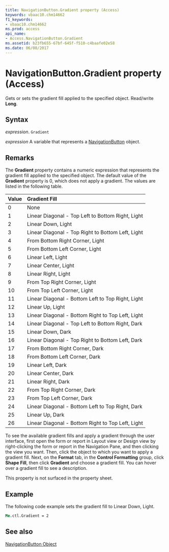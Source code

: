```yaml
---
title: NavigationButton.Gradient property (Access)
keywords: vbaac10.chm14662
f1_keywords:
- vbaac10.chm14662
ms.prod: access
api_name:
- Access.NavigationButton.Gradient
ms.assetid: b23fb655-67bf-645f-f510-c4baafe02e58
ms.date: 06/08/2017
---
```



# NavigationButton.Gradient property (Access)

Gets or sets the gradient fill applied to the specified object. Read/write  **Long**.


## Syntax

_expression_. `Gradient`

_expression_ A variable that represents a [NavigationButton](Access.NavigationButton.md) object.


## Remarks

The  **Gradient** property contains a numeric expression that represents the gradient fill applied to the specified object. The default value of the **Gradient** property is 0, which does not apply a gradient. The values are listed in the following table.



|**Value**|**Gradient Fill**|
|:-----|:-----|
|0|None|
|1|Linear Diagonal - Top Left to Bottom Right, Light|
|2|Linear Down, Light|
|3|Linear Diagonal - Top Right to Bottom Left, Light|
|4|From Bottom Right Corner, Light|
|5|From Bottom Left Corner, Light|
|6|Linear Left, Light|
|7|Linear Center, Light|
|8|Linear Right, Light|
|9|From Top Right Corner, Light|
|10|From Top Left Corner, Light|
|11|Linear Diagonal - Bottom Left to Top Right, Light|
|12|Linear Up, Light|
|13|Linear Diagonal - Bottom Right to Top Left, Light|
|14|Linear Diagonal - Top Left to Bottom Right, Dark|
|15|Linear Down, Dark|
|16|Linear Diagonal - Top Right to Bottom Left, Dark|
|17|From Bottom Right Corner, Dark|
|18|From Bottom Left Corner, Dark|
|19|Linear Left, Dark|
|20|Linear Center, Dark|
|21|Linear Right, Dark|
|22|From Top Right Corner, Dark|
|23|From Top Left Corner, Dark|
|24|Linear Diagonal - Bottom Left to Top Right, Dark|
|25|Linear Up, Dark|
|26|Linear Diagonal - Bottom Right to Top Left, Light|

To see the available gradient fills and apply a gradient through the user interface, first open the form or report in Layout view or Design view by right-clicking the form or report in the Navigation Pane, and then clicking the view you want. Then, click the object to which you want to apply a gradient fill. Next, on the  **Format** tab, in the **Control Formatting** group, click **Shape Fill**, then click  **Gradient** and choose a gradient fill. You can hover over a gradient fill to see a description.

This property is not surfaced in the property sheet.


## Example

The following code example sets the gradient fill to Linear Down, Light.


```vb
Me.ctl.Gradient = 2
```


## See also


[NavigationButton Object](Access.NavigationButton.md)

